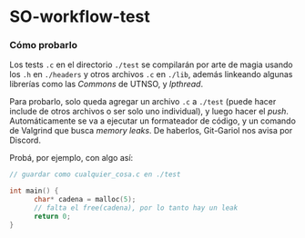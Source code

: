 # SO-workflow-test

### Cómo probarlo

Los tests `.c` en el directorio `./test` se compilarán por arte de magia usando los `.h` en `./headers` y otros archivos `.c` en `./lib`, además linkeando algunas librerías como las *Commons* de UTNSO, y *lpthread*.

Para probarlo, solo queda agregar un archivo `.c` a `./test` (puede hacer include de otros archivos o ser solo uno individual), y luego hacer el *push*.  
Automáticamente se va a ejecutar un formateador de código, y un comando de Valgrind que busca _memory leaks_. De haberlos, Git-Gariol nos avisa por Discord.

Probá, por ejemplo, con algo así:

```c
// guardar como cualquier_cosa.c en ./test

int main() {
      char* cadena = malloc(5);
      // falta el free(cadena), por lo tanto hay un leak
      return 0;
}
```
